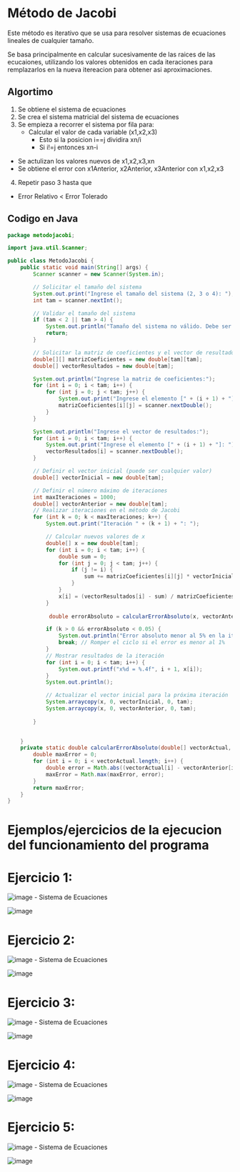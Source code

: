 # **Método de Jacobi**

Este método es iterativo que se usa para resolver sistemas de ecuaciones lineales de cualquier tamaño.

Se basa principalmente en calcular sucesivamente de las raices de las ecucaiones, utilizando los valores obtenidos en cada iteraciones para remplazarlos en la nueva itereacion para obtener asi aproximaciones.

## **Algortimo**

1. Se obtiene el sistema de ecuaciones
2. Se crea el sistema matricial del sistema de ecuaciones
3. Se empieza a recorrer el sistema por fila para:
   - Calcular el valor de cada variable (x1,x2,x3)
     - Esto si la posicion i==j  dividira xn/i
     - Si i!=j entonces xn-i
  - Se actulizan los valores nuevos de x1,x2,x3,xn
  - Se obtiene el error con x1Anterior, x2Anterior, x3Anterior con x1,x2,x3
4. Repetir paso 3 hasta que
  - Error Relativo < Error Tolerado

## Codigo en Java
```java
package metodojacobi;

import java.util.Scanner;

public class MetodoJacobi {
    public static void main(String[] args) {
        Scanner scanner = new Scanner(System.in);

        // Solicitar el tamaño del sistema
        System.out.print("Ingrese el tamaño del sistema (2, 3 o 4): ");
        int tam = scanner.nextInt();

        // Validar el tamaño del sistema
        if (tam < 2 || tam > 4) {
            System.out.println("Tamaño del sistema no válido. Debe ser 2, 3 o 4.");
            return;
        }

        // Solicitar la matriz de coeficientes y el vector de resultados
        double[][] matrizCoeficientes = new double[tam][tam];
        double[] vectorResultados = new double[tam];

        System.out.println("Ingrese la matriz de coeficientes:");
        for (int i = 0; i < tam; i++) {
            for (int j = 0; j < tam; j++) {
                System.out.print("Ingrese el elemento [" + (i + 1) + "][" + (j + 1) + "]: ");
                matrizCoeficientes[i][j] = scanner.nextDouble();
            }
        }

        System.out.println("Ingrese el vector de resultados:");
        for (int i = 0; i < tam; i++) {
            System.out.print("Ingrese el elemento [" + (i + 1) + "]: ");
            vectorResultados[i] = scanner.nextDouble();
        }

        // Definir el vector inicial (puede ser cualquier valor)
        double[] vectorInicial = new double[tam];

        // Definir el número máximo de iteraciones
        int maxIteraciones = 1000;
        double[] vectorAnterior = new double[tam]; 
        // Realizar iteraciones en el método de Jacobi
        for (int k = 0; k < maxIteraciones; k++) {
            System.out.print("Iteración " + (k + 1) + ": ");

            // Calcular nuevos valores de x
            double[] x = new double[tam];
            for (int i = 0; i < tam; i++) {
                double sum = 0;
                for (int j = 0; j < tam; j++) {
                    if (j != i) {
                        sum += matrizCoeficientes[i][j] * vectorInicial[j];
                    }
                }
                x[i] = (vectorResultados[i] - sum) / matrizCoeficientes[i][i];
            }
            
             double errorAbsoluto = calcularErrorAbsoluto(x, vectorAnterior);

            if (k > 0 && errorAbsoluto < 0.05) {
                System.out.println("Error absoluto menor al 5% en la iteración " + (k + 1) + ".");
                break; // Romper el ciclo si el error es menor al 1%
            }
            // Mostrar resultados de la iteración
            for (int i = 0; i < tam; i++) {
                System.out.printf("x%d = %.4f", i + 1, x[i]);
            }
            System.out.println();

            // Actualizar el vector inicial para la próxima iteración
            System.arraycopy(x, 0, vectorInicial, 0, tam);
            System.arraycopy(x, 0, vectorAnterior, 0, tam);
            
        }

        
    }
    private static double calcularErrorAbsoluto(double[] vectorActual, double[] vectorAnterior) {
        double maxError = 0;
        for (int i = 0; i < vectorActual.length; i++) {
            double error = Math.abs((vectorActual[i] - vectorAnterior[i]) / Math.abs(vectorActual[i]));
            maxError = Math.max(maxError, error);
        }
        return maxError;
    }
}

```
 # Ejemplos/ejercicios de la ejecucion del funcionamiento del programa

# Ejercicio 1:

![image](https://github.com/CristianCHsx/Metodos-Numericos/assets/162630564/f7e51023-d300-49a9-b5a0-785e97c125ee)  - Sistema de Ecuaciones

![image](https://github.com/CristianCHsx/Metodos-Numericos/assets/162630564/fa3294db-46b8-4d7b-b88a-a2c4be05459d)


# Ejercicio 2:

![image](https://github.com/CristianCHsx/Metodos-Numericos/assets/162630564/55f74914-7283-4aed-bd18-729b932f4b30) - Sistema de Ecuaciones

![image](https://github.com/CristianCHsx/Metodos-Numericos/assets/162630564/b2801b95-c789-4ff9-bc5e-e0018418f8f4)

# Ejercicio 3:

![image](https://github.com/CristianCHsx/Metodos-Numericos/assets/162630564/db9bf4eb-7c25-4566-a74a-d27c4533fb19) - Sistema de Ecuaciones

 
 ![image](https://github.com/CristianCHsx/Metodos-Numericos/assets/162630564/f7647fb2-bb03-434a-9678-9fe0e6f69a94)

# Ejercicio 4:

![image](https://github.com/CristianCHsx/Metodos-Numericos/assets/162630564/25a186c5-cddc-4490-9469-0af080b0af93) - Sistema de Ecuaciones

![image](https://github.com/CristianCHsx/Metodos-Numericos/assets/162630564/5e081ca5-c246-45b6-8421-c7ffd97a62b0)

# Ejercicio 5:

![image](https://github.com/CristianCHsx/Metodos-Numericos/assets/162630564/8fca41d3-f5eb-4f48-a166-50c44800b92c) - Sistema de Ecuaciones

![image](https://github.com/CristianCHsx/Metodos-Numericos/assets/162630564/db1746f6-4a61-49a3-a636-249f099e2661)
